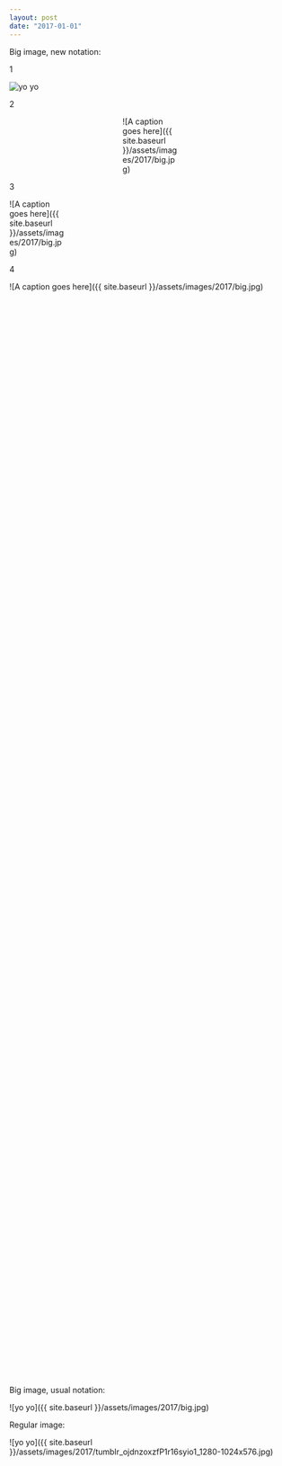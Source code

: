 ```yaml
---
layout: post
date: "2017-01-01"
---
```


Big image, new notation:

1

<div class="imgbox">
    <img class="image-fit" src='{{ site.baseurl }}/assets/images/2017/big.jpg' alt="yo yo">
</div>

2

<div style="width:20%; margin: auto;">

![A caption goes here]({{ site.baseurl }}/assets/images/2017/big.jpg) 
</div>

3

<div style="width:20%;">

![A caption goes here]({{ site.baseurl }}/assets/images/2017/big.jpg) 
</div>

4

<div style="height:50%;">

![A caption goes here]({{ site.baseurl }}/assets/images/2017/big.jpg) 
</div>

Big image, usual notation:

![yo yo]({{ site.baseurl }}/assets/images/2017/big.jpg)

Regular image:

![yo yo]({{ site.baseurl }}/assets/images/2017/tumblr_ojdnzoxzfP1r16syio1_1280-1024x576.jpg)

